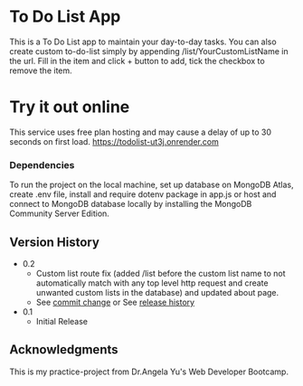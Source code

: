 # To Do List App
This is a To Do List app to maintain your day-to-day tasks. You can also create custom to-do-list simply by appending /list/YourCustomListName in the url. Fill in the item and click + button to add, tick the checkbox to remove the item. 

# Try it out online 
This service uses free plan hosting and may cause a delay of up to 30 seconds on first load.
https://todolist-ut3j.onrender.com

### Dependencies
To run the project on the local machine, set up database on MongoDB Atlas, create .env file, install and require dotenv package in app.js or host and connect to MongoDB database locally by installing the MongoDB Community Server Edition.

## Version History

* 0.2
    * Custom list route fix (added /list before the custom list name to not automatically match with any top level http request and create unwanted custom lists in the database) and updated about page.
    * See [commit change]() or See [release history]()
* 0.1
    * Initial Release

## Acknowledgments

This is my practice-project from Dr.Angela Yu's Web Developer Bootcamp.
